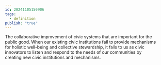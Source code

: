 ```yaml
---
id: 20241105150906
tags:
  - definition
publish: "true"
---
```

The collaborative improvement of civic systems that are important for the public good. When our existing civic institutions fail to provide mechanisms for holistic well-being and collective stewardship, it falls to us as civic innovators to listen and respond to the needs of our communities by creating new civic institutions and mechanisms.